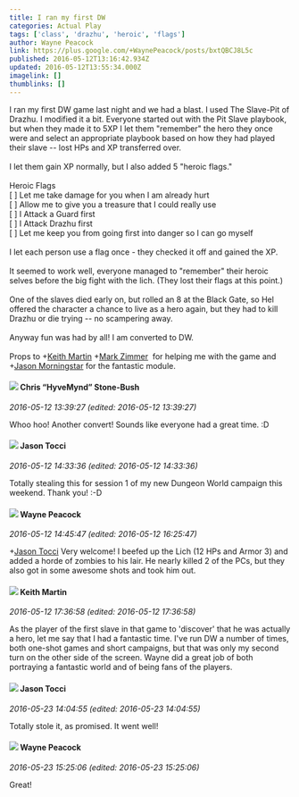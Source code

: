```yaml
---
title: I ran my first DW
categories: Actual Play
tags: ['class', 'drazhu', 'heroic', 'flags']
author: Wayne Peacock
link: https://plus.google.com/+WaynePeacock/posts/bxtQBCJ8L5c
published: 2016-05-12T13:16:42.934Z
updated: 2016-05-12T13:55:34.000Z
imagelink: []
thumblinks: []
---
```


I ran my first DW game last night and we had a blast. I used The Slave-Pit of Drazhu. I modified it a bit. Everyone started out with the Pit Slave playbook, but when they made it to 5XP I let them &quot;remember&quot; the hero they once were and select an appropriate playbook based on how they had played their slave -- lost HPs  and XP transferred over.<br /><br />I let them gain XP normally, but I also added 5 &quot;heroic flags.&quot;<br /><br />Heroic Flags<br />[  ]  Let me take damage for you when I am already hurt<br />[  ]  Allow me to give you a treasure that I could really use<br />[  ]  I Attack a Guard first<br />[  ]  I Attack Drazhu first<br />[  ]  Let me keep you from going first into danger so I can go myself<br /><br />I let each person use a flag once - they checked it off and gained the XP.<br /><br />It seemed to work well, everyone managed to &quot;remember&quot; their heroic selves before the big fight with the lich. (They lost their flags at this point.)<br /><br />One of the slaves died early on, but rolled an 8 at the Black Gate, so Hel offered the character a chance to live as a hero again, but they had to kill Drazhu or die trying -- no scampering away.<br /><br />Anyway fun was had by all!  I am converted to DW.<br /><br />Props to <span class="proflinkWrapper"><span class="proflinkPrefix">+</span><a class="proflink" href="https://plus.google.com/106188617380443434447" oid="106188617380443434447">Keith Martin</a></span> <span class="proflinkWrapper"><span class="proflinkPrefix">+</span><a class="proflink" href="https://plus.google.com/111042037776579192212" oid="111042037776579192212">Mark Zimmer</a></span>  for helping me with the game and <span class="proflinkWrapper"><span class="proflinkPrefix">+</span><a class="proflink" href="https://plus.google.com/108429258070600840800" oid="108429258070600840800">Jason Morningstar</a></span> for the fantastic module.
<div id='comment z12zzvxjhuzqub1al04cid0jgveped55gx40k'>
  <h4><img src='{{site.baseurl}}//images/avatars/108053817066303198241_photo.jpg'> Chris “HyveMynd” Stone-Bush</h4>
      <p><cite>2016-05-12 13:39:27 (edited: 2016-05-12 13:39:27)</cite></p>
        <p>Whoo hoo! Another convert! Sounds like everyone had a great time. :D</p>
</div>
        

<div id='comment z12zzvxjhuzqub1al04cid0jgveped55gx40k'>
  <h4><img src='{{site.baseurl}}//images/avatars/107921460605994366874_photo.jpg'> Jason Tocci</h4>
      <p><cite>2016-05-12 14:33:36 (edited: 2016-05-12 14:33:36)</cite></p>
        <p>Totally stealing this for session 1 of my new Dungeon World campaign this weekend. Thank you! :-D</p>
</div>
        

<div id='comment z12zzvxjhuzqub1al04cid0jgveped55gx40k'>
  <h4><img src='{{site.baseurl}}//images/avatars/114450961052598761769_photo.jpg'> Wayne Peacock</h4>
      <p><cite>2016-05-12 14:45:47 (edited: 2016-05-12 16:25:47)</cite></p>
        <p><span class="proflinkWrapper"><span class="proflinkPrefix">+</span><a class="proflink" href="https://plus.google.com/107921460605994366874" oid="107921460605994366874">Jason Tocci</a></span> Very welcome! I beefed up the Lich (12 HPs and Armor 3) and added a horde of zombies to his lair. He nearly killed 2 of the PCs, but they also got in some awesome shots and took him out.</p>
</div>
        

<div id='comment z12zzvxjhuzqub1al04cid0jgveped55gx40k'>
  <h4><img src='{{site.baseurl}}//images/avatars/106188617380443434447_photo.jpg'> Keith Martin</h4>
      <p><cite>2016-05-12 17:36:58 (edited: 2016-05-12 17:36:58)</cite></p>
        <p>As the player of the first slave in that game to &#39;discover&#39; that he was actually a hero, let me say that I had a fantastic time. I&#39;ve run DW a number of times, both one-shot games and short campaigns, but that was only my second turn on the other side of the screen. Wayne did a great job of both portraying a fantastic world and of being fans of the players.</p>
</div>
        

<div id='comment z12zzvxjhuzqub1al04cid0jgveped55gx40k'>
  <h4><img src='{{site.baseurl}}//images/avatars/107921460605994366874_photo.jpg'> Jason Tocci</h4>
      <p><cite>2016-05-23 14:04:55 (edited: 2016-05-23 14:04:55)</cite></p>
        <p>Totally stole it, as promised. It went well!</p>
</div>
        

<div id='comment z12zzvxjhuzqub1al04cid0jgveped55gx40k'>
  <h4><img src='{{site.baseurl}}//images/avatars/114450961052598761769_photo.jpg'> Wayne Peacock</h4>
      <p><cite>2016-05-23 15:25:06 (edited: 2016-05-23 15:25:06)</cite></p>
        <p>Great!</p>
</div>
        